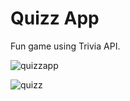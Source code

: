 # Quizz App

Fun game using Trivia API.

![quizzapp](https://github.com/ZoranDotNet/quizzapp/assets/128193220/536988ce-59c1-4e2e-b0b6-e9d7d9345367)

![quizz](https://github.com/ZoranDotNet/quizzapp/assets/128193220/489c8ff3-9394-41d3-8d31-f4e5143a36ba)


